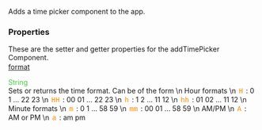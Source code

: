 Adds a time picker component to the app.

<style>.samp { margin-top: 2px; } </style><h3>Properties</h3>These are the setter and getter properties for the addTimePicker Component.
<div class="samp"><a href="#format-0" data-transition="pop" data-rel="popup" class="ui-link">format </a></div>
<div data-role="popup" id="format-0" class="ui-content"><p><span style="color:#4c4;">String</span><br>Sets or returns the time format. Can be of the form \n Hour formats \n <span style="color:#fb8c00; font-family:Courier&#44; monospace; font-size:100%; padding:0px 2px;">H</span> : 0 1 ... 22 23 \n <span style="color:#fb8c00; font-family:Courier&#44; monospace; font-size:100%; padding:0px 2px;">HH</span> : 	00 01 ... 22 23 \n <span style="color:#fb8c00; font-family:Courier&#44; monospace; font-size:100%; padding:0px 2px;">h</span> : 1 2 ... 11 12 \n <span style="color:#fb8c00; font-family:Courier&#44; monospace; font-size:100%; padding:0px 2px;">hh</span> : 	01 02 ... 11 12 \n Minute formats \n <span style="color:#fb8c00; font-family:Courier&#44; monospace; font-size:100%; padding:0px 2px;">m</span> : 	0 1 ... 58 59 \n <span style="color:#fb8c00; font-family:Courier&#44; monospace; font-size:100%; padding:0px 2px;">mm</span> : 00 01 ... 58 59 \n AM/PM \n <span style="color:#fb8c00; font-family:Courier&#44; monospace; font-size:100%; padding:0px 2px;">A</span> : AM or PM \n <span style="color:#fb8c00; font-family:Courier&#44; monospace; font-size:100%; padding:0px 2px;">a</span> : am pm</p></div>